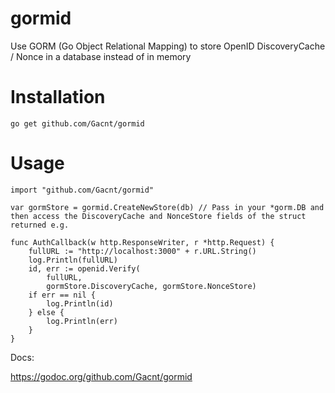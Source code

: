 # gormid
Use GORM (Go Object Relational Mapping) to store OpenID DiscoveryCache / Nonce in a database instead of in memory

# Installation
`go get github.com/Gacnt/gormid`

# Usage
```
import "github.com/Gacnt/gormid"

var gormStore = gormid.CreateNewStore(db) // Pass in your *gorm.DB and then access the DiscoveryCache and NonceStore fields of the struct returned e.g.

func AuthCallback(w http.ResponseWriter, r *http.Request) {
	fullURL := "http://localhost:3000" + r.URL.String()
	log.Println(fullURL)
	id, err := openid.Verify(
		fullURL,
		gormStore.DiscoveryCache, gormStore.NonceStore)
	if err == nil {
		log.Println(id)
	} else {
		log.Println(err)
	}
}
```

Docs:

https://godoc.org/github.com/Gacnt/gormid
